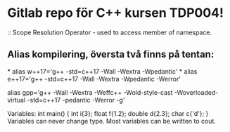 <h1>Gitlab repo för C++ kursen TDP004!</h1>
:: Scope Resolution Operator - used to access member of namespace.

<h2>Alias kompilering, översta två finns på tentan:</h2>
* alias w++17='g++ -std=c++17 -Wall -Wextra -Wpedantic'
* alias e++17='g++ -std=c++17 -Wall -Wextra -Wpedantic -Werror'

alias gpp='g++ -Wall -Wextra -Weffc++ -Wold-style-cast -Woverloaded-virtual -std=c++17 -pedantic -Werror -g'

Variables:
int main()
{
   int i{3};
   float f{1.2};
   double d{2.3};
   char c{'d'};
}
Variables can never change type. Most variables can be written to cout.
